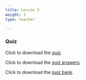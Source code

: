 ```yaml
---
title: Lesson 3
weight: 3
type: teacher

---
```


### Quiz

Click to download the <a href="https://docs.google.com/document/d/1bBtl54y5y2aYYzcvoNUPxHk-_upx0dwRoguGFBFSACM/edit?usp=sharing" target="_blank">quiz</a>.

Click to download the <a href="https://docs.google.com/document/d/1a-o5e-uq_V3y82nnGiB0yYz-DWZn1j05v_e-_se7bJc/edit?usp=sharing" target="_blank">quiz answers</a>.

Click to download the <a href="https://docs.google.com/document/d/1i_o08ybY145MJz8hv2TEuJ1t0_WYOXvi-h6TWmjOlvw/edit?usp=sharing" target="_blank">quiz bank</a>.
